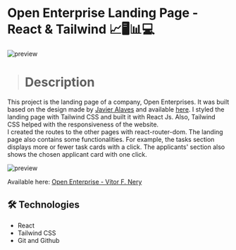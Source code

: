 # Open Enterprise Landing Page - React & Tailwind 📈🖥️📊💻

![preview](./.github/preview.gif)

> # Description 

This project is the landing page of a company, Open Enterprises. It was built based on the design made by [Javier Alaves](https://www.figma.com/@javi) and available [here](https://www.figma.com/community/file/839442424194047238).
I styled the landing page with Tailwind CSS and built it with React Js. Also, Tailwind CSS helped with the responsiveness of the website.   
I created the routes to the other pages with react-router-dom. The landing page also contains some functionalities. For example, the tasks section displays more or fewer task cards with a click. The applicants' section also shows the chosen applicant card with one click. 


![preview](./.github/preview2.gif)

Available here: [Open Enterprise - Vítor F. Nery](https://open-enterprise-vitorfnery.netlify.app/)

## 🛠️ Technologies 

- React 
- Tailwind CSS
- Git and Github
